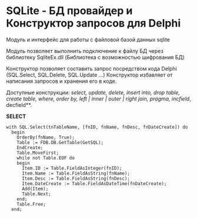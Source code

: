 # SQLite - БД провайдер и Конструктор запросов для Delphi

Модуль и интерфейс для работы с файловой базой данных sqlite


Модуль позволяет выполнить подключение к файлу БД через библиотеку SqliteEx.dll (Библиотека с возможностью шифрования БД)

Конструктор позволяет составить запрос посредством кода Delphi (SQL.Select, SQL.Delete, SQL.Update ...)
Конструктор избавляет от написания запросов и хранения его в коде.

Доступные конструкции: *select, update, delete, insert into, drop table, create table, where, order by, left | inner | outer | right join, pragma, incfield*, decfield**.

**SELECT**

    with SQL.Select(tnTableName, [fnID, fnName, fnDesc, fnDateCreate]) do
      begin
        OrderBy(fnName, True);
        Table := FDB.DB.GetTable(GetSQL);
        EndCreate;
        Table.MoveFirst;
        while not Table.EOF do
        begin
          Item.ID := Table.FieldAsInteger(fnID);
          Item.Name := Table.FieldAsString(fnName);
          Item.Desc := Table.FieldAsString(fnDesc);
          Item.DateCreate := Table.FieldAsDateTime(fnDateCreate);
          Add(Item);
          Table.Next;
        end;
        Table.Free;
      end;

<!--stackedit_data:
eyJoaXN0b3J5IjpbLTE3NzgxMzMwODJdfQ==
-->